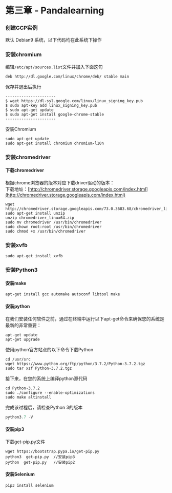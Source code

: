# 第三章 - Pandalearning

### 创建GCP实例

默认 Debian9 系统，以下代码均在此系统下操作 

### 安装chromium

 编辑`/etc/apt/sources.list`文件并加入下面这句

```text
deb http://dl.google.com/linux/chrome/deb/ stable main
```

保存并退出后执行

```text
----------------------
$ wget https://dl-ssl.google.com/linux/linux_signing_key.pub
$ sudo apt-key add linux_signing_key.pub
$ sudo apt-get update
$ sudo apt-get install google-chrome-stable
----------------------
```

安装Chromium

```text
sudo apt-get update 
sudo apt-get install chromium chromium-l10n
```

### 安装chromedriver

#### 下载chromedriver

根据chrome浏览器的版本对应下载driver驱动的版本：   
下载地址：[http://chromedriver.storage.googleapis.com/index.html](http://chromedriver.storage.googleapis.com/index.html)

```text
wget http://chromedriver.storage.googleapis.com/73.0.3683.68/chromedriver_linux64.zip
sudo apt-get install unzip
unzip chromedriver_linux64.zip
sudo mv chromedriver /usr/bin/chromedriver
sudo chown root:root /usr/bin/chromedriver
sudo chmod +x /usr/bin/chromedriver
```

### 安装xvfb

```text
sudo apt-get install xvfb
```

### 安装Python3

#### 安装make

```text
apt-get install gcc automake autoconf libtool make
```

#### 安装python

在我们安装任何软件之前，通过在终端中运行以下apt-get命令来确保您的系统是最新的非常重要：

```text
apt-get update
apt-get upgrade
```

使用python官方站点的以下命令下载Python

```text
cd /usr/src
wget https://www.python.org/ftp/python/3.7.2/Python-3.7.2.tgz
sudo tar xzf Python-3.7.2.tgz
```

接下来，在您的系统上编译python源代码

```text
cd Python-3.7.2
sudo ./configure --enable-optimizations
sudo make altinstall
```

完成该过程后，请检查Python 3的版本

```python
python3.7 -V
```

#### 安装pip3

下载get-pip.py文件

```text
wget https://bootstrap.pypa.io/get-pip.py
python3  get-pip.py  //安装pip3
python  get-pip.py   //安装pip2
```

#### 安装Selenium

```text
pip3 install selenium
```









